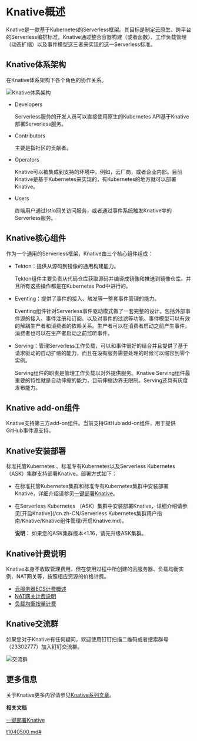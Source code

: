 # Knative概述

Knative是一款基于Kubernetes的Serverless框架。其目标是制定云原生、跨平台的Serverless编排标准。Knative通过整合容器构建（或者函数）、工作负载管理（动态扩缩）以及事件模型这三者来实现的这一Serverless标准。

## Knative体系架构

在Knative体系架构下各个角色的协作关系。

![Knative体系架构](https://static-aliyun-doc.oss-accelerate.aliyuncs.com/assets/img/zh-CN/2373001061/p48848.png)

-   Developers

    Serverless服务的开发人员可以直接使用原生的Kubernetes API基于Knative部署Serverless服务。

-   Contributors

    主要是指社区的贡献者。

-   Operators

    Knative可以被集成到支持的环境中，例如，云厂商，或者企业内部。目前Knative是基于Kubernetes来实现的，有Kubernetes的地方就可以部署Knative。

-   Users

    终端用户通过Istio网关访问服务，或者通过事件系统触发Knative中的Serverless服务。


## Knative核心组件

作为一个通用的Serverless框架，Knative由三个核心组件组成：

-   Tekton：提供从源码到镜像的通用构建能力。

    Tekton组件主要负责从代码仓库获取源码并编译成镜像和推送到镜像仓库。并且所有这些操作都是在Kubernetes Pod中进行的。

-   Eventing：提供了事件的接入、触发等一整套事件管理的能力。

    Eventing组件针对Serverless事件驱动模式做了一套完整的设计。包括外部事件源的接入、事件注册和订阅、以及对事件的过滤等功能。事件模型可以有效的解耦生产者和消费者的依赖关系。生产者可以在消费者启动之前产生事件，消费者也可以在生产者启动之前监听事件。

-   Serving：管理Serverless工作负载，可以和事件很好的结合并且提供了基于请求驱动的自动扩缩的能力，而且在没有服务需要处理的时候可以缩容到零个实例。

    Serving组件的职责是管理工作负载以对外提供服务。Knative Serving组件最重要的特性就是自动伸缩的能力，目前伸缩边界无限制。Serving还具有灰度发布能力。


## Knative add-on组件

Knative支持第三方add-on组件。当前支持GitHub add-on组件，用于提供GitHub事件源支持。

## Knative安装部署

标准托管Kubernetes 、标准专有Kubernetes以及Serverless Kubernetes （ASK）集群支持部署Knative。部署方式如下：

-   在标准托管Kubernetes集群和标准专有Kubernetes集群中安装部署Knative，详细介绍请参见[一键部署Knative](/cn.zh-CN/Kubernetes集群用户指南/Knative/Knative组件管理/一键部署Knative.md)。
-   在Serverless Kubernetes （ASK）集群中安装部署Knative，详细介绍请参见[开启Knative](/cn.zh-CN/Serverless Kubernetes集群用户指南/Knative/Knative组件管理/开启Knative.md)。

    **说明：** 如果您的ASK集群版本<1.16，请先升级ASK集群。


## Knative计费说明

Knative本身不收取管理费用，但在使用过程中所创建的云服务器、负载均衡实例、NAT网关等，按照相应资源的价格计费。

-   [云服务器ECS计费概述](/cn.zh-CN/产品计费/计费概述.md)
-   [NAT网关计费说明](/cn.zh-CN/购买指南/NAT网关计费说明.md)
-   [负载均衡按量计费](/cn.zh-CN/传统型负载均衡CLB/CLB产品计费/按量计费.md)

## Knative交流群

如果您对于Knative有任何疑问，欢迎使用钉钉扫描二维码或者搜索群号（23302777）加入钉钉交流群。

![交流群](https://static-aliyun-doc.oss-accelerate.aliyuncs.com/assets/img/zh-CN/5626324161/p210838.png)

## 更多信息

关于Knative更多内容请参见[Knative系列文章](https://yq.aliyun.com/articles/719274)。

**相关文档**  


[一键部署Knative](/cn.zh-CN/Kubernetes集群用户指南/Knative/Knative组件管理/一键部署Knative.md)

[t1040500.md\#](/cn.zh-CN/Kubernetes集群用户指南/Knative/Knative服务管理/快速部署Serverless应用.md)

